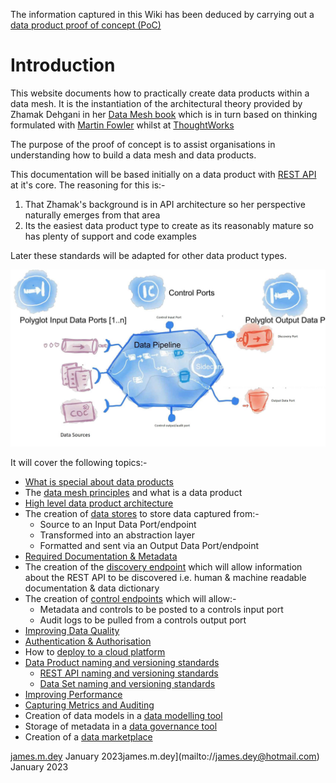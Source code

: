 The information captured in this Wiki has been deduced by carrying out a [data product proof of concept (PoC)](dp-poc.md)

# Introduction
This website documents how to practically create data products within a data mesh.
It is the instantiation of the architectural theory provided by Zhamak Dehgani in her [Data Mesh book](https://www.oreilly.com/library/view/data-mesh/9781492092384)
which is in turn based on thinking formulated with [Martin Fowler](https://martinfowler.com/articles/data-mesh-principles.html) whilst at [ThoughtWorks](https://www.thoughtworks.com/)

The purpose of the proof of concept is to assist organisations in understanding how to build a data mesh and data products.

This documentation will be based initially on a data product with [REST API](https://aws.amazon.com/what-is/restful-api/) at it's core. 
The reasoning for this is:-
1. That Zhamak's background is in API architecture so her perspective naturally emerges from that area
2. Its the easiest data product type to create as its reasonably mature so has plenty of support and code examples 

Later these standards will be adapted for other data product types.

![Data Product Anatomy Diagram](dp-anatomy-diagram.jpg)

It will cover the following topics:- 
* [What is special about data products](dp-business-benefits.md)
* The [data mesh principles](data-mesh-principles.md) and what is a data product
* [High level data product architecture](dp-architecture.md)
* The creation of [data stores](dp-datastores.md) to store data captured from:-
   * Source to an Input Data Port/endpoint
   * Transformed into an abstraction layer
   * Formatted and sent via an Output Data Port/endpoint
* [Required Documentation & Metadata](dp-docs_and_metadata.md)
* The creation of the [discovery endpoint](dp-discovery-endpoint.md) which will allow information about the REST API to be discovered 
   i.e. human & machine readable documentation & data dictionary
* The creation of [control endpoints](dp-control-endpoint.md) which will allow:-
   * Metadata and controls to be posted to a controls input port
   * Audit logs to be pulled from a controls output port
* [Improving Data Quality](dp-data-quality.md)
* [Authentication & Authorisation](dp-authentication.md)
* How to [deploy to a cloud platform](cloud-platform-deployment.md)
* [Data Product naming and versioning standards](dp-standards.md)
   * [REST API naming and versioning standards](REST-api-standards.md)
   * [Data Set naming and versioning standards](ds-standards.md)
* [Improving Performance](dp-performance.md)
* [Capturing Metrics and Auditing](dp-audit-and-metrics.md)
* Creation of data models in a [data modelling tool](data-modeling-tool.md)
* Storage of metadata in a [data governance tool](data-governance-tool.md)
* Creation of a [data marketplace](data-marketplace.md)

[james.m.dey](mailto://james.dey@hotmail.com) January 2023james.m.dey](mailto://james.dey@hotmail.com) January 2023